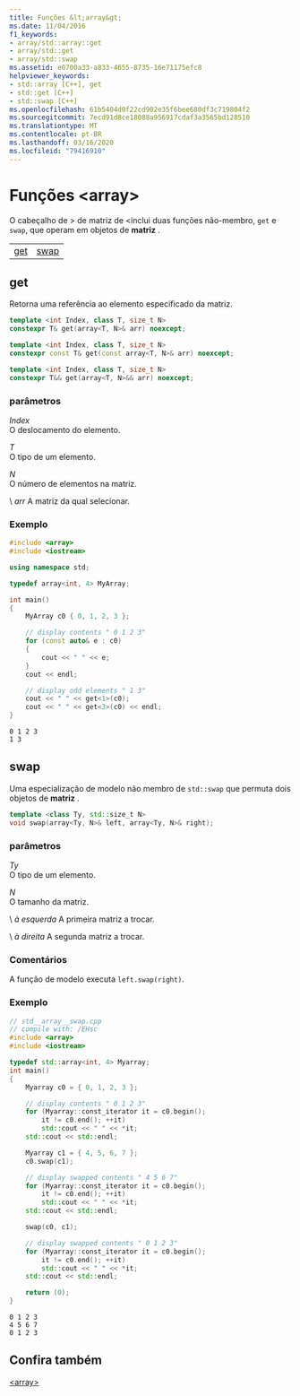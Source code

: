 ```yaml
---
title: Funções &lt;array&gt;
ms.date: 11/04/2016
f1_keywords:
- array/std::array::get
- array/std::get
- array/std::swap
ms.assetid: e0700a33-a833-4655-8735-16e71175efc8
helpviewer_keywords:
- std::array [C++], get
- std::get [C++]
- std::swap [C++]
ms.openlocfilehash: 61b5404d0f22cd902e35f6bee680df3c719804f2
ms.sourcegitcommit: 7ecd91d8ce18088a956917cdaf3a3565bd128510
ms.translationtype: MT
ms.contentlocale: pt-BR
ms.lasthandoff: 03/16/2020
ms.locfileid: "79416910"
---
```

# <a name="ltarraygt-functions"></a>Funções &lt;array&gt;

O cabeçalho de > de matriz de \<inclui duas funções não-membro, `get` e `swap`, que operam em objetos de **matriz** .

|||
|-|-|
|[get](#get)|[swap](#swap)|

## <a name="get"></a>  get

Retorna uma referência ao elemento especificado da matriz.

```cpp
template <int Index, class T, size_t N>
constexpr T& get(array<T, N>& arr) noexcept;

template <int Index, class T, size_t N>
constexpr const T& get(const array<T, N>& arr) noexcept;

template <int Index, class T, size_t N>
constexpr T&& get(array<T, N>&& arr) noexcept;
```

### <a name="parameters"></a>parâmetros

*Index*\
O deslocamento do elemento.

*T*\
O tipo de um elemento.

*N*\
O número de elementos na matriz.

\ *arr*
A matriz da qual selecionar.

### <a name="example"></a>Exemplo

```cpp
#include <array>
#include <iostream>

using namespace std;

typedef array<int, 4> MyArray;

int main()
{
    MyArray c0 { 0, 1, 2, 3 };

    // display contents " 0 1 2 3"
    for (const auto& e : c0)
    {
        cout << " " << e;
    }
    cout << endl;

    // display odd elements " 1 3"
    cout << " " << get<1>(c0);
    cout << " " << get<3>(c0) << endl;
}
```

```Output
0 1 2 3
1 3
```

## <a name="swap"></a>  swap

Uma especialização de modelo não membro de `std::swap` que permuta dois objetos de **matriz** .

```cpp
template <class Ty, std::size_t N>
void swap(array<Ty, N>& left, array<Ty, N>& right);
```

### <a name="parameters"></a>parâmetros

*Ty*\
O tipo de um elemento.

*N*\
O tamanho da matriz.

\ *à esquerda*
A primeira matriz a trocar.

\ *à direita*
A segunda matriz a trocar.

### <a name="remarks"></a>Comentários

A função de modelo executa `left.swap(right)`.

### <a name="example"></a>Exemplo

```cpp
// std__array__swap.cpp
// compile with: /EHsc
#include <array>
#include <iostream>

typedef std::array<int, 4> Myarray;
int main()
{
    Myarray c0 = { 0, 1, 2, 3 };

    // display contents " 0 1 2 3"
    for (Myarray::const_iterator it = c0.begin();
        it != c0.end(); ++it)
        std::cout << " " << *it;
    std::cout << std::endl;

    Myarray c1 = { 4, 5, 6, 7 };
    c0.swap(c1);

    // display swapped contents " 4 5 6 7"
    for (Myarray::const_iterator it = c0.begin();
        it != c0.end(); ++it)
        std::cout << " " << *it;
    std::cout << std::endl;

    swap(c0, c1);

    // display swapped contents " 0 1 2 3"
    for (Myarray::const_iterator it = c0.begin();
        it != c0.end(); ++it)
        std::cout << " " << *it;
    std::cout << std::endl;

    return (0);
}
```

```Output
0 1 2 3
4 5 6 7
0 1 2 3
```

## <a name="see-also"></a>Confira também

[\<array>](../standard-library/array.md)
